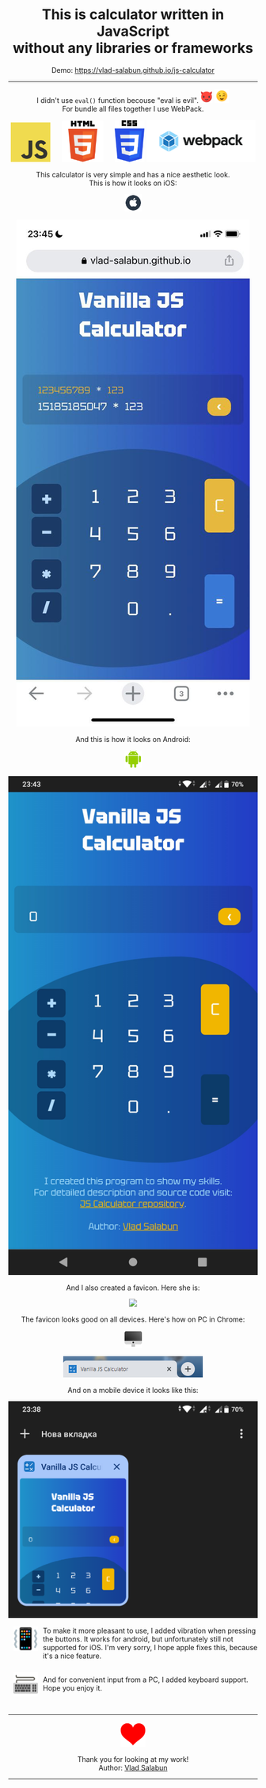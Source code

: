 <h1 align="center">This is calculator written in JavaScript<br> without any libraries or frameworks</h1>

<p align="center">
Demo:
<a href="https://vlad-salabun.github.io/js-calculator" target="_blank">https://vlad-salabun.github.io/js-calculator</a>
</p>

----------

<p align="center">
I didn't use <code>eval()</code> function becouse "eval is evil".
<picture><img src="src/images/devilhorns-svgrepo-com.svg" width="25px"></picture>
<picture><img src="src/images/winking-face-svgrepo-com.svg" width="29px"></picture><br>
For bundle all files together I use WebPack.
</p>
<p align="center">
<picture>
    <img src="src/images/JavaScript-logo.png" width="80px">
</picture>
<picture>
    <img src="src/images/html-5-logo-svgrepo-com.svg" width="83px" style="margin-left:20px">
</picture>
<picture>
    <img src="src/images/CSS3_logo_and_wordmark.svg" width="60px" style="margin-left:20px">
</picture>
<picture>
    <img src="src/images/logo-on-white-bg.svg" width="220px">
</picture>
</p>


<p align="center">
This calculator is very simple and has a nice aesthetic look.<br>
This is how it looks on  iOS:
</p>
<p align="center">
<picture><img src="src/images/apple-svgrepo-com.svg" width="35px"></picture>
<p align="center">
<picture><img src="src/images/ios.jpg"></picture>
</p>

<p align="center">
And this is how it looks on Android:
</p>
<p align="center">
<picture><img src="src/images/android-color-svgrepo-com.svg" width="35px"></picture>
</p>
<p align="center">
<picture><img src="src/images/android.jpg"></picture>
</p>

<p align="center">
And I also created a favicon. Here she is:
</p>
<p align="center">
<picture><img src="src/favicon.ico"></picture>
</p>
<p align="center">
The favicon looks good on all devices.
Here's how on PC in Chrome:
</p>

<p align="center">
<picture><img src="src/images/pc-svgrepo-com.svg" width="35px"></picture>
</p>

<p align="center">
<picture><img src="src/images/chrome-tab.png"></picture>
</p>

<p align="center">
And on a mobile device it looks like this:
</p>
<p align="center">
<picture><img src="src/images/favicon-android.png"></picture>
</p>

<p style="float: left; margin: 0px 10px 10px 10px; ">
<picture>
<img src="src/images/vibration-mode-svgrepo-com.svg" width="50px">
</picture>
</p>
<p>
 To make it more pleasant to use, I added vibration when pressing the buttons. It works for android, but unfortunately still not supported for iOS. I'm very sorry, I hope apple fixes this, because it's a nice feature.
</p>

<p>
<picture><img src="src/images/keyboard-svgrepo-com.svg" width="50px" style="float: left; margin: 10px; "></picture>
 <br>
And for convenient input from a PC, I added keyboard support. Hope you enjoy it.
</p>
<br>

----------
<p align="center">
<picture><img src="src/images/heart-logo-svgrepo-com.svg" width="50px"></picture>

</p>
<p align="center">
Thank you for looking at my work!<br>
Author: <a href="https://vlad-salabun.github.io">Vlad Salabun</a>
</p>

----------
